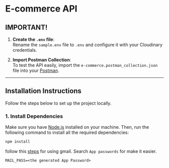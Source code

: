 # E-commerce API

## IMPORTANT!

1. **Create the `.env` file**:  
   Rename the `sample.env` file to `.env` and configure it with your Cloudinary credentials.

2. **Import Postman Collection**:  
   To test the API easily, import the `e-commerce.postman_collection.json` file into your [Postman](https://www.postman.com/).

---

## Installation Instructions

Follow the steps below to set up the project locally.

### 1. Install Dependencies

Make sure you have [Node.js](https://nodejs.org/) installed on your machine. Then, run the following command to install all the required dependencies:

```bash
npm install
```

follow this [steps](https://medium.com/@y.mehnati_49486/how-to-send-an-email-from-your-gmail-account-with-nodemailer-837bf09a7628) for using gmail.
Search `App passwords` for make it easier.
```
MAIL_PASS=<the generated App Password>
```